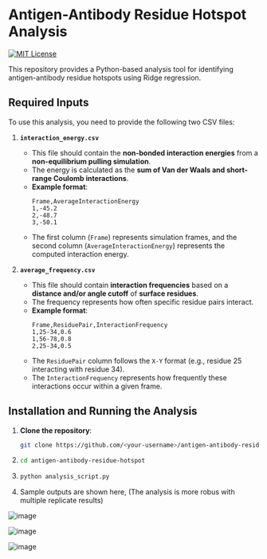 # Antigen-Antibody Residue Hotspot Analysis

[![MIT License](https://img.shields.io/badge/License-MIT-green.svg)](LICENSE)

This repository provides a Python-based analysis tool for identifying antigen-antibody residue hotspots using Ridge regression.

## **Required Inputs**
To use this analysis, you need to provide the following two CSV files:

1. **`interaction_energy.csv`**  
   - This file should contain the **non-bonded interaction energies** from a **non-equilibrium pulling simulation**.
   - The energy is calculated as the **sum of Van der Waals and short-range Coulomb interactions**.
   - **Example format**:
     ```
     Frame,AverageInteractionEnergy
     1,-45.2
     2,-48.7
     3,-50.1
     ```
   - The first column (`Frame`) represents simulation frames, and the second column (`AverageInteractionEnergy`) represents the computed interaction energy.

2. **`average_frequency.csv`**  
   - This file should contain **interaction frequencies** based on a **distance and/or angle cutoff** of **surface residues**.
   - The frequency represents how often specific residue pairs interact.
   - **Example format**:
     ```
     Frame,ResiduePair,InteractionFrequency
     1,25-34,0.6
     1,56-78,0.8
     2,25-34,0.5
     ```
   - The `ResiduePair` column follows the `X-Y` format (e.g., residue 25 interacting with residue 34).
   - The `InteractionFrequency` represents how frequently these interactions occur within a given frame.

## **Installation and Running the Analysis**

1. **Clone the repository**:
   ```bash
   git clone https://github.com/<your-username>/antigen-antibody-residue-hotspot.git


2. ```bash
   cd antigen-antibody-residue-hotspot

3. ```bash
   python analysis_script.py

5. Sample outputs are shown here, (The analysis is more robus with multiple replicate results)

![image](https://github.com/user-attachments/assets/506f8cb2-7ce4-44fb-90fb-eb2821aee53b)

   
![image](https://github.com/user-attachments/assets/8470cd80-f8a6-4950-bbb7-9fdc32c8bdd1)

![image](https://github.com/user-attachments/assets/05b17a10-b887-4d72-824f-c057a436221c)
